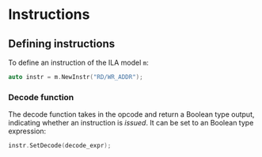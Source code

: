 # Instructions

## Defining instructions

To define an instruction of the ILA model `m`: 

```cpp
auto instr = m.NewInstr("RD/WR_ADDR");
```

### Decode function

The decode function takes in the opcode and return a Boolean type output, indicating whether an instruction is _issued_. It can be set to an Boolean type expression:

```cpp
instr.SetDecode(decode_expr);
```

